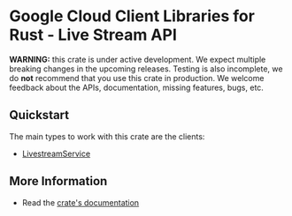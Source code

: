 # Google Cloud Client Libraries for Rust - Live Stream API

<!-- Code generated by sidekick. DO NOT EDIT. -->

**WARNING:** this crate is under active development. We expect multiple breaking
changes in the upcoming releases. Testing is also incomplete, we do **not**
recommend that you use this crate in production. We welcome feedback about the
APIs, documentation, missing features, bugs, etc.

## Quickstart

The main types to work with this crate are the clients:

* [LivestreamService](https://docs.rs/google-cloud-video-livestream-v1/latest/google_cloud_video_livestream_v1/client/struct.LivestreamService.html)

## More Information

* Read the [crate's documentation](https://docs.rs/google-cloud-video-livestream-v1/latest/google-cloud-video-livestream-v1)
